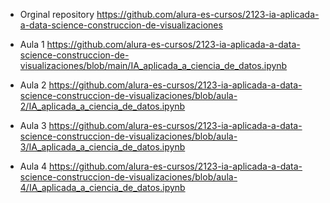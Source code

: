 - Orginal repository
    https://github.com/alura-es-cursos/2123-ia-aplicada-a-data-science-construccion-de-visualizaciones

- Aula 1
    https://github.com/alura-es-cursos/2123-ia-aplicada-a-data-science-construccion-de-visualizaciones/blob/main/IA_aplicada_a_ciencia_de_datos.ipynb

- Aula 2
    https://github.com/alura-es-cursos/2123-ia-aplicada-a-data-science-construccion-de-visualizaciones/blob/aula-2/IA_aplicada_a_ciencia_de_datos.ipynb

- Aula 3
    https://github.com/alura-es-cursos/2123-ia-aplicada-a-data-science-construccion-de-visualizaciones/blob/aula-3/IA_aplicada_a_ciencia_de_datos.ipynb

- Aula 4
    https://github.com/alura-es-cursos/2123-ia-aplicada-a-data-science-construccion-de-visualizaciones/blob/aula-4/IA_aplicada_a_ciencia_de_datos.ipynb

